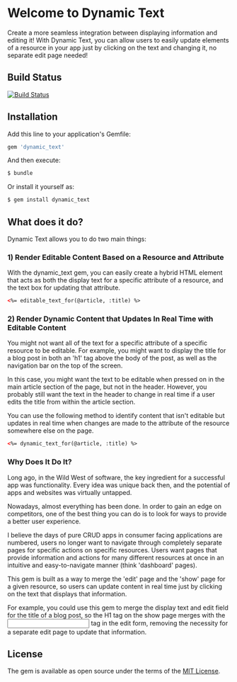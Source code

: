 # Welcome to Dynamic Text
Create a more seamless integration between displaying information and editing it! With Dynamic Text, you can allow users to easily update elements of a resource in your app just by clicking on the text and changing it, no separate edit page needed!

## Build Status
[![Build Status](https://travis-ci.org/JoshHadik/dynamic_text.svg?branch=master)](https://travis-ci.org/JoshHadik/dynamic_text)

## Installation
Add this line to your application's Gemfile:

```ruby
gem 'dynamic_text'
```

And then execute:
```bash
$ bundle
```

Or install it yourself as:
```bash
$ gem install dynamic_text
```

## What does it do?

Dynamic Text allows you to do two main things:

### 1) Render Editable Content Based on a Resource and Attribute

With the dynamic_text gem, you can easily create a hybrid HTML element that acts as both the display text for a specific attribute of a resource, and the text box for updating that attribute.

```html
<%= editable_text_for(@article, :title) %>
```

### 2) Render Dynamic Content that Updates In Real Time with Editable Content

You might not want all of the text for a specific attribute of a specific resource to be editable. For example, you might want to display the title for a blog post in both an 'h1' tag above the body of the post, as well as the navigation bar on the top of the screen.

In this case, you might want the text to be editable when pressed on in the main article section of the page, but not in the header. However, you probably still want the text in the header to change in real time if a user edits the title from within the article section.

You can use the following method to identify content that isn't editable but updates in real time when changes are made to the attribute of the resource somewhere else on the page.

```html
<%= dynamic_text_for(@article, :title) %>
```

### Why Does It Do It?

Long ago, in the Wild West of software, the key ingredient for a successful app was functionality. Every idea was unique back then, and the potential of apps and websites was virtually untapped.

Nowadays, almost everything has been done. In order to gain an edge on competitors, one of the best thing you can do is to look for ways to provide a better user experience.

I believe the days of pure CRUD apps in consumer facing applications are numbered, users no longer want to navigate through completely separate pages for specific actions on specific resources. Users want pages that provide information and actions for many different resources at once in an intuitive and easy-to-navigate manner (think 'dashboard' pages).

This gem is built as a way to merge the 'edit' page and the 'show' page for a given resource, so users can update content in real time just by clicking on the text that displays that information.

For example, you could use this gem to merge the display text and edit field for the title of a blog post, so the H1 tag on the show page merges with the <input type='text'> tag in the edit form, removing the necessity for a separate edit page to update that information.

## License
The gem is available as open source under the terms of the [MIT License](https://opensource.org/licenses/MIT).
